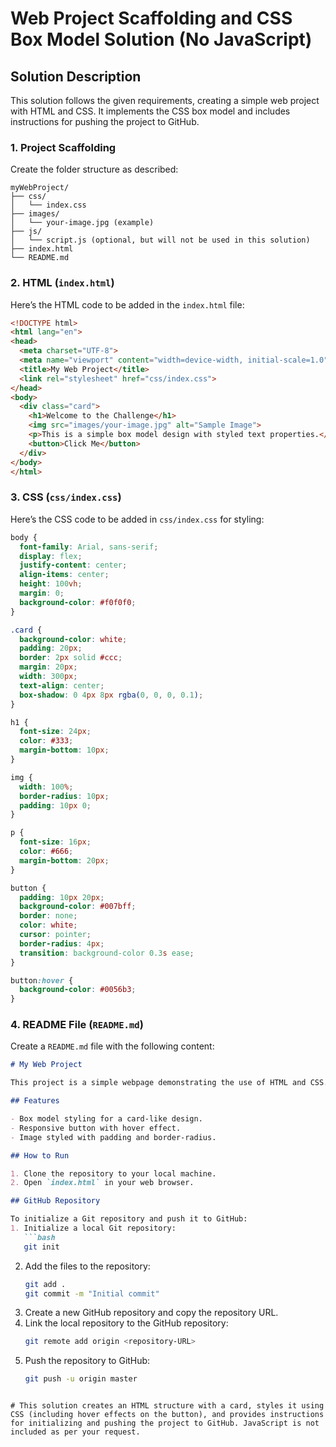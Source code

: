 
# Web Project Scaffolding and CSS Box Model Solution (No JavaScript)

## Solution Description
This solution follows the given requirements, creating a simple web project with HTML and CSS. It implements the CSS box model and includes instructions for pushing the project to GitHub.

### 1. **Project Scaffolding**

Create the folder structure as described:
```
myWebProject/
├── css/
│   └── index.css
├── images/
│   └── your-image.jpg (example)
├── js/
│   └── script.js (optional, but will not be used in this solution)
├── index.html
└── README.md
```

### 2. **HTML (`index.html`)**

Here’s the HTML code to be added in the `index.html` file:

```html
<!DOCTYPE html>
<html lang="en">
<head>
  <meta charset="UTF-8">
  <meta name="viewport" content="width=device-width, initial-scale=1.0">
  <title>My Web Project</title>
  <link rel="stylesheet" href="css/index.css">
</head>
<body>
  <div class="card">
    <h1>Welcome to the Challenge</h1>
    <img src="images/your-image.jpg" alt="Sample Image">
    <p>This is a simple box model design with styled text properties.</p>
    <button>Click Me</button>
  </div>
</body>
</html>
```

### 3. **CSS (`css/index.css`)**

Here’s the CSS code to be added in `css/index.css` for styling:

```css
body {
  font-family: Arial, sans-serif;
  display: flex;
  justify-content: center;
  align-items: center;
  height: 100vh;
  margin: 0;
  background-color: #f0f0f0;
}

.card {
  background-color: white;
  padding: 20px;
  border: 2px solid #ccc;
  margin: 20px;
  width: 300px;
  text-align: center;
  box-shadow: 0 4px 8px rgba(0, 0, 0, 0.1);
}

h1 {
  font-size: 24px;
  color: #333;
  margin-bottom: 10px;
}

img {
  width: 100%;
  border-radius: 10px;
  padding: 10px 0;
}

p {
  font-size: 16px;
  color: #666;
  margin-bottom: 20px;
}

button {
  padding: 10px 20px;
  background-color: #007bff;
  border: none;
  color: white;
  cursor: pointer;
  border-radius: 4px;
  transition: background-color 0.3s ease;
}

button:hover {
  background-color: #0056b3;
}
```

### 4. **README File (`README.md`)**

Create a `README.md` file with the following content:

```markdown
# My Web Project

This project is a simple webpage demonstrating the use of HTML and CSS. It uses the CSS box model for styling and includes an interactive button using CSS only.

## Features

- Box model styling for a card-like design.
- Responsive button with hover effect.
- Image styled with padding and border-radius.

## How to Run

1. Clone the repository to your local machine.
2. Open `index.html` in your web browser.

## GitHub Repository

To initialize a Git repository and push it to GitHub:
1. Initialize a local Git repository:
   ```bash
   git init
   ```
2. Add the files to the repository:
   ```bash
   git add .
   git commit -m "Initial commit"
   ```
3. Create a new GitHub repository and copy the repository URL.
4. Link the local repository to the GitHub repository:
   ```bash
   git remote add origin <repository-URL>
   ```
5. Push the repository to GitHub:
   ```bash
   git push -u origin master
   ```
```

# This solution creates an HTML structure with a card, styles it using CSS (including hover effects on the button), and provides instructions for initializing and pushing the project to GitHub. JavaScript is not included as per your request.
